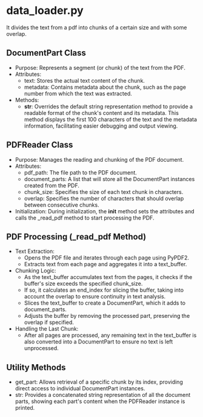 # data_loader.py

It divides the text from a pdf into chunks of a certain size and with some overlap.

## DocumentPart Class

- Purpose: Represents a segment (or chunk) of the text from the PDF.
- Attributes:
    - text: Stores the actual text content of the chunk.
    - metadata: Contains metadata about the chunk, such as the page number from which the text was extracted.
- Methods:
    - __str__: Overrides the default string representation method to provide a readable format of the chunk's content and its metadata. This method displays the first 100 characters of the text and the metadata information, facilitating easier debugging and output viewing.

## PDFReader Class

- Purpose: Manages the reading and chunking of the PDF document.
- Attributes:
    - pdf_path: The file path to the PDF document.
    - document_parts: A list that will store all the DocumentPart instances created from the PDF.
    - chunk_size: Specifies the size of each text chunk in characters.
    - overlap: Specifies the number of characters that should overlap between consecutive chunks.
- Initialization: During initialization, the __init__ method sets the attributes and calls the _read_pdf method to start processing the PDF.

## PDF Processing (_read_pdf Method)

- Text Extraction:
    - Opens the PDF file and iterates through each page using PyPDF2.
    - Extracts text from each page and aggregates it into a text_buffer.
- Chunking Logic:
    - As the text_buffer accumulates text from the pages, it checks if the buffer's size exceeds the specified chunk_size.
    - If so, it calculates an end_index for slicing the buffer, taking into account the overlap to ensure continuity in text analysis.
    - Slices the text_buffer to create a DocumentPart, which it adds to document_parts.
    - Adjusts the buffer by removing the processed part, preserving the overlap if specified.
- Handling the Last Chunk:
    - After all pages are processed, any remaining text in the text_buffer is also converted into a DocumentPart to ensure no text is left unprocessed.

## Utility Methods
- get_part: Allows retrieval of a specific chunk by its index, providing direct access to individual DocumentPart instances.
- str: Provides a concatenated string representation of all the document parts, showing each part's content when the PDFReader instance is printed.